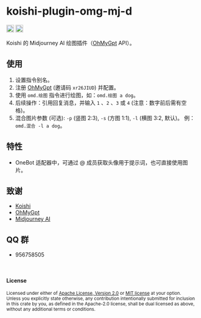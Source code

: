 # koishi-plugin-omg-mj-d

[<img alt="github" src="https://img.shields.io/badge/github-araea/omg_mj_d-8da0cb?style=for-the-badge&labelColor=555555&logo=github" height="20">](https://github.com/araea/koishi-plugin-omg-mj-d)
[<img alt="npm" src="https://img.shields.io/npm/v/koishi-plugin-omg-mj-d.svg?style=for-the-badge&color=fc8d62&logo=npm" height="20">](https://www.npmjs.com/package/koishi-plugin-omg-mj-d)

Koishi 的 Midjourney AI 绘图插件（[OhMyGpt](https://www.ohmygpt.com/) API）。

## **使用**

1. 设置指令别名。
2. 注册 [OhMyGpt](https://www.ohmygpt.com/) (邀请码 `xr26JIUD`) 并配置。
3. 使用 `omd.绘图` 指令进行绘图，如：`omd.绘图 a dog`。
4. 后续操作：引用回复消息，并输入 ` 1 ` 、` 2 ` 、` 3 ` 或 ` 4 ` (注意：数字前后需有空格)。
5. 混合图片参数 (可选): `-p` (竖图 2:3), `-s` (方图 1:1), `-l` (横图 3:2, 默认)。 例：`omd.混合 -l a dog`。

## **特性**

* OneBot 适配器中，可通过 @ 成员获取头像用于提示词，也可直接使用图片。

## 致谢

* [Koishi](https://koishi.chat/)
* [OhMyGpt](https://www.ohmygpt.com/)
* [Midjourney AI](https://midjourney.com/)

## QQ 群

* 956758505

<br>

#### License

<sup>
Licensed under either of <a href="../omg-mj-d/LICENSE-APACHE">Apache License, Version
2.0</a> or <a href="../omg-mj-d/LICENSE-MIT">MIT license</a> at your option.
</sup>

<br>

<sub>
Unless you explicitly state otherwise, any contribution intentionally submitted
for inclusion in this crate by you, as defined in the Apache-2.0 license, shall
be dual licensed as above, without any additional terms or conditions.
</sub>


